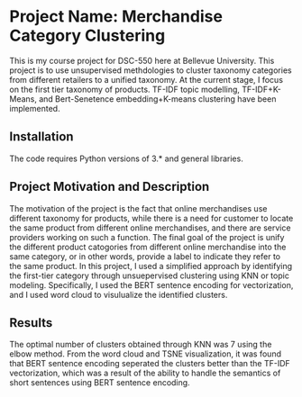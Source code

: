 # Project Name: Merchandise Category Clustering
This is my course project for DSC-550 here at Bellevue University. This project is to use unsupervised methdologies to cluster taxonomy categories from different retailers to a unified taxonomy. At the current stage, I focus on the first tier taxonomy of products. TF-IDF topic modelling, TF-IDF+K-Means, and Bert-Senetence embedding+K-means clustering have been implemented.

## Installation
The code requires Python versions of 3.* and general libraries.

## Project Motivation and Description
The motivation of the project is the fact that online merchandises use different taxonomy for products, while there is a need for customer to locate the same product from different online merchandises, and there are service providers working on such a function.
The final goal of the project is unify the different product catogories from different online merchandise into the same category, or in other words, provide a label to indicate they refer to the same product. In this project, I used a simplified approach by identifying the first-tier category through unsuepervised clustering using KNN or topic modeling. Specifically, I used the BERT sentence encoding for vectorization, and I used word cloud to visulualize the identified clusters. 

## Results
The optimal number of clusters obtained through KNN was 7 using the elbow method. From the word cloud and TSNE visualization, it was found that BERT sentence encoding seperated the clusters better than the TF-IDF vectorization, which was a result of the ability to handle the semantics of short sentences using BERT sentence encoding.

